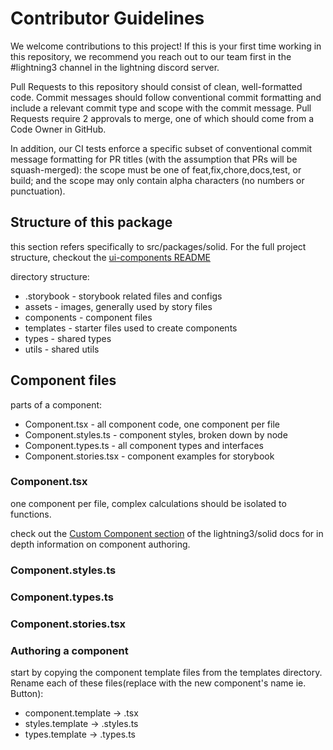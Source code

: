 # Contributor Guidelines

We welcome contributions to this project! If this is your first time working in this repository, we recommend you reach out to our team first in the #lightning3 channel in the lightning discord server.

Pull Requests to this repository should consist of clean, well-formatted code. Commit messages should follow conventional commit formatting and include a relevant commit type and scope with the commit message. Pull Requests require 2 approvals to merge, one of which should come from a Code Owner in GitHub.

In addition, our CI tests enforce a specific subset of conventional commit message formatting for PR titles (with the assumption that PRs will be squash-merged): the scope must be one of feat,fix,chore,docs,test, or build; and the scope may only contain alpha characters (no numbers or punctuation).

## Structure of this package

this section refers specifically to src/packages/solid. For the full project structure, checkout the [ui-components README](README.md)

directory structure:

- .storybook - storybook related files and configs
- assets - images, generally used by story files
- components - component files
- templates - starter files used to create components
- types - shared types
- utils - shared utils

## Component files

parts of a component:

- Component.tsx - all component code, one component per file
- Component.styles.ts - component styles, broken down by node
- Component.types.ts - all component types and interfaces
- Component.stories.tsx - component examples for storybook

### Component.tsx

one component per file, complex calculations should be isolated to functions.

check out the [Custom Component section](https://lightning-js.github.io/solid/#/components?id=custom-components) of the lightning3/solid docs for in depth information on component authoring.

### Component.styles.ts

### Component.types.ts

### Component.stories.tsx

### Authoring a component

start by copying the component template files from the templates directory. Rename each of these files(replace <ComponentName> with the new component's name ie. Button):

- component.template -> <ComponentName>.tsx
- styles.template -> <ComponentName>.styles.ts
- types.template -> <ComponentName>.types.ts
